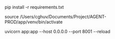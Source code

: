 pip install -r requirements.txt

source /Users/cghuv/Documents/Project/AGENT-PROD/app/venv/bin/activate

uvicorn app:app --host 0.0.0.0 --port 8001 --reload